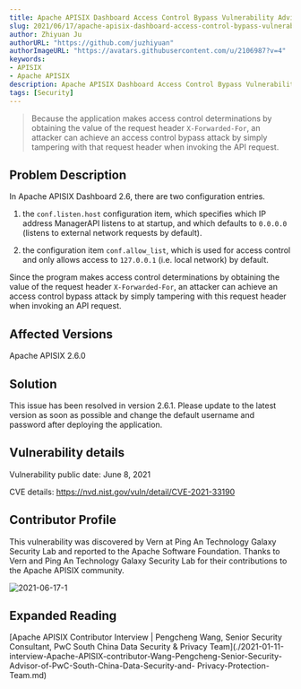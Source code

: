 ```yaml
---
title: Apache APISIX Dashboard Access Control Bypass Vulnerability Advisory (CVE-2021-33190)
slug: 2021/06/17/apache-apisix-dashboard-access-control-bypass-vulnerability-announcement
author: Zhiyuan Ju
authorURL: "https://github.com/juzhiyuan"
authorImageURL: "https://avatars.githubusercontent.com/u/2106987?v=4"
keywords:
- APISIX
- Apache APISIX
description: Apache APISIX Dashboard Access Control Bypass Vulnerability Bulletin
tags: [Security]
---
```


> Because the application makes access control determinations by obtaining the value of the request header `X-Forwarded-For`, an attacker can achieve an access control bypass attack by simply tampering with that request header when invoking the API request.

<!--truncate-->

## Problem Description

In Apache APISIX Dashboard 2.6, there are two configuration entries.

1. the `conf.listen.host` configuration item, which specifies which IP address ManagerAPI listens to at startup, and which defaults to `0.0.0.0` (listens to external network requests by default).

2. the configuration item `conf.allow_list`, which is used for access control and only allows access to `127.0.0.1` (i.e. local network) by default.

Since the program makes access control determinations by obtaining the value of the request header `X-Forwarded-For`, an attacker can achieve an access control bypass attack by simply tampering with this request header when invoking an API request.

## Affected Versions

Apache APISIX 2.6.0

## Solution

This issue has been resolved in version 2.6.1. Please update to the latest version as soon as possible and change the default username and password after deploying the application.

## Vulnerability details

Vulnerability public date: June 8, 2021

CVE details: https://nvd.nist.gov/vuln/detail/CVE-2021-33190

## Contributor Profile

This vulnerability was discovered by Vern at Ping An Technology Galaxy Security Lab and reported to the Apache Software Foundation. Thanks to Vern and Ping An Technology Galaxy Security Lab for their contributions to the Apache APISIX community.

![2021-06-17-1](https://static.apiseven.com/202108/1639463130837-f27bf7bf-28b9-4742-a40f-ee43ebf5a7a8.jpeg)

## Expanded Reading

[Apache APISIX Contributor Interview | Pengcheng Wang, Senior Security Consultant, PwC South China Data Security & Privacy Team](./2021-01-11-interview-Apache-APISIX-contributor-Wang-Pengcheng-Senior-Security-Advisor-of-PwC-South-China-Data-Security-and- Privacy-Protection-Team.md)
